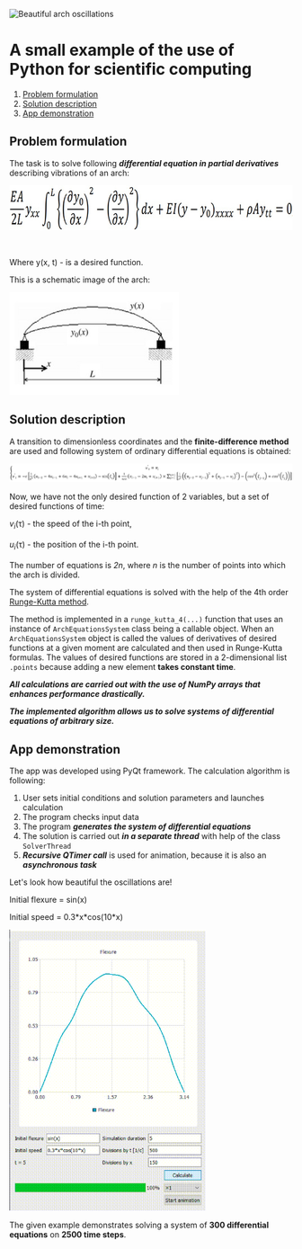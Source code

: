 ![Beautiful arch oscillations](https://github.com/RozbiyNick/readme-images/blob/main/arch-vibrations/5%20beautiful%20vibration.gif)

# A small example of the use of Python for scientific computing

1. [Problem formulation](https://github.com/RozbiyNick/arch-vibrations/tree/main#problem-formulation)
2. [Solution description](https://github.com/RozbiyNick/arch-vibrations/tree/main#solution-description)
3. [App demonstration](https://github.com/RozbiyNick/arch-vibrations/tree/main#app-demonstration)

## Problem formulation
The task is to solve following ***differential equation in partial derivatives*** describing vibrations of an arch:

<img src="https://github.com/RozbiyNick/readme-images/blob/main/arch-vibrations/2%20partial%20equation.jpg" height="80px" alt="Partial differential equation for arch vibrations">

![]()

Where y(x, t) - is a desired function.

This is a schematic image of the arch:

![Arch](https://github.com/RozbiyNick/readme-images/blob/main/arch-vibrations/1%20arch.jpg)

## Solution description

A transition to dimensionless coordinates and the **finite-difference method** are used and following system of ordinary differential equations is obtained:

![System of ordinary differential equations decribing arch vibrations](https://github.com/RozbiyNick/readme-images/blob/main/arch-vibrations/3%20system%20of%20equations.jpg)

Now, we have not the only desired function of 2 variables, but a set of desired functions of time:

*v<sub>i<sub>*(τ) - the speed of the i-th point,

*u<sub>i<sub>*(τ) - the position of the i-th point.

The number of equations is *2n*, where *n* is the number of points into which the arch is divided.

The system of differential equations is solved with the help of the 4th order [Runge-Kutta method](https://en.wikipedia.org/wiki/Runge%E2%80%93Kutta_methods).

The method is implemented in a `runge_kutta_4(...)` function that uses an instance of `ArchEquationsSystem` class being a callable object. 
When an `ArchEquationsSystem` object is called the values of derivatives of desired functions at a given moment are calculated and then used in Runge-Kutta formulas.
The values of desired functions are stored in a 2-dimensional list `.points` because adding a new element **takes constant time**.

***All calculations are carried out with the use of NumPy arrays that enhances performance drastically.***

***The implemented algorithm allows us to solve systems of differential equations of arbitrary size.***

## App demonstration

The app was developed using PyQt framework. The calculation algorithm is following:

1. User sets initial conditions and solution parameters and launches calculation
2. The program checks input data
3. The program ***generates the system of differential equations***
3. The solution is carried out ***in a separate thread*** with help of the class `SolverThread`
4. ***Recursive QTimer call*** is used for animation, because it is also an ***asynchronous task***

Let's look how beautiful the oscillations are!

Initial flexure = sin(x)

Initial speed = 0.3\*x\*cos(10*x)

<img src="https://github.com/RozbiyNick/readme-images/blob/main/arch-vibrations/4-Calculation-demo.gif" alt="Arch vibrations example 1" height="500">

The given example demonstrates solving a system of **300 differential equations** on **2500 time steps**.

